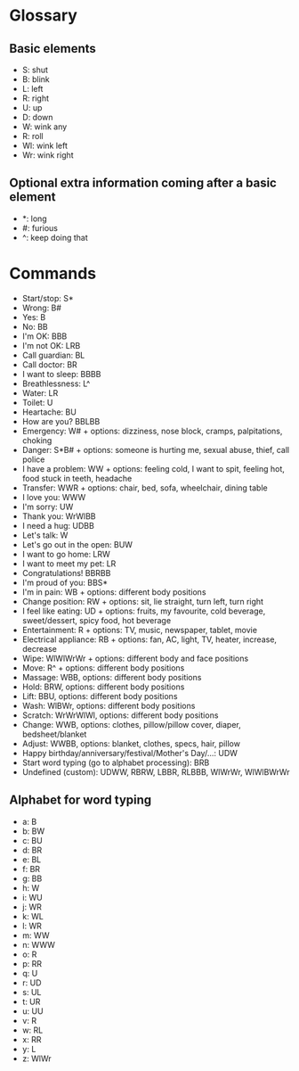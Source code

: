 # Glossary
## Basic elements
* S: shut
* B: blink
* L: left
* R: right
* U: up
* D: down
* W: wink any
* R: roll
* Wl: wink left
* Wr: wink right

## Optional extra information coming after a basic element
* \*: long
* \#: furious
* \^: keep doing that

# Commands
* Start/stop: S*
* Wrong: B#
* Yes: B
* No: BB
* I'm OK: BBB
* I'm not OK: LRB
* Call guardian: BL
* Call doctor: BR
* I want to sleep: BBBB
* Breathlessness: L^
* Water: LR
* Toilet: U
* Heartache: BU
* How are you? BBLBB
* Emergency: W# + options: dizziness, nose block, cramps, palpitations, choking
* Danger: S*B# + options: someone is hurting me, sexual abuse, thief, call police
* I have a problem: WW + options: feeling cold, I want to spit, feeling hot, food stuck in teeth, headache
* Transfer: WWR + options: chair, bed, sofa, wheelchair, dining table
* I love you: WWW
* I'm sorry: UW
* Thank you: WrWlBB
* I need a hug: UDBB
* Let's talk: W
* Let's go out in the open: BUW
* I want to go home: LRW
* I want to meet my pet: LR
* Congratulations! BBRBB
* I'm proud of you: BBS*
* I'm in pain: WB + options: different body positions
* Change position: RW + options: sit, lie straight, turn left, turn right
* I feel like eating: UD + options: fruits, my favourite, cold beverage, sweet/dessert, spicy food, hot beverage
* Entertainment: R + options: TV, music, newspaper, tablet, movie
* Electrical appliance: RB + options: fan, AC, light, TV, heater, increase, decrease
* Wipe: WlWlWrWr + options: different body and face positions
* Move: R^ + options: different body positions
* Massage: WBB, options: different body positions
* Hold: BRW, options: different body positions
* Lift: BBU, options: different body positions
* Wash: WlBWr, options: different body positions
* Scratch: WrWrWlWl, options: different body positions
* Change: WWB, options: clothes, pillow/pillow cover, diaper, bedsheet/blanket
* Adjust: WWBB, options: blanket, clothes, specs, hair, pillow
* Happy birthday/anniversary/festival/Mother's Day/...: UDW
* Start word typing (go to alphabet processing): BRB
* Undefined (custom): UDWW, RBRW, LBBR, RLBBB, WlWrWr, WlWlBWrWr

## Alphabet for word typing
* a: B
* b: BW
* c: BU
* d: BR
* e: BL
* f: BR
* g: BB
* h: W
* i: WU
* j: WR
* k: WL
* l: WR
* m: WW
* n: WWW
* o: R
* p: RR
* q: U
* r: UD
* s: UL
* t: UR
* u: UU
* v: R
* w: RL
* x: RR
* y: L
* z: WlWr
